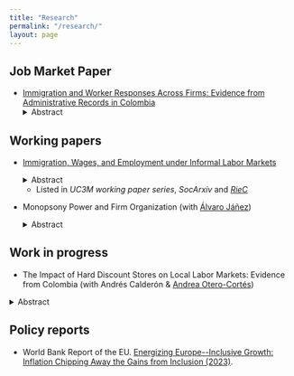 ```yaml
---
title: "Research"
permalink: "/research/"
layout: page
---
```


## Job Market Paper

- [Immigration and Worker Responses Across Firms: Evidence from Administrative Records in Colombia](https://ludelgad.github.io/files/JMP_Delgado.pdf)
  <details><summary>Abstract</summary> <p> 
  This paper studies the worker-level effects of a labor supply shock and the role of firms in these effects. To do so, I exploit the mass arrival of migrants from Venezuela in Colombia and use administrative employer-employee data covering the universe of formal workers to follow natives' labor market outcomes over time. First, I find a reduction in employment concentrated at the bottom of the wage distribution (among self-employed and minimum-wage earners) and in low-paying firms. Besides, I find a negative wage effect driven by workers from the upper part of the wage distribution who work in small firms. Consistent with this, I construct a model of heterogeneous firms to show that employment and wage effects vary depending on the type of firm the worker is employed. Next, I identify the subgroups most affected by immigration by implementing a machine learning method. This method shows that firm-specific pay premiums are more important in explaining the negative effect on employment and wages than other worker characteristics. Overall, these results suggest that firms play an influential role in determining the impact of immigration on workers' outcomes.
  </p></details>

## Working papers
- [Immigration, Wages, and Employment under Informal Labor Markets](https://e-archivo.uc3m.es/handle/10016/35664)
  <details><summary>Abstract</summary><p> 
  This paper studies the labor market impacts of the Venezuelan immigration in Colombia. Exploiting spatial variation in exposure, I find a negative effect on native wages driven by the informal sector (where immigrants are concentrated) and a reduction in native employment in the formal sector (where the minimum wage binds for many workers). To explain this asymmetry, I build a model in which firms substitute formal for informal labor in response to lower informal wages. Consistent with the model's predictions, I document that the increase in informality is driven by small firms that use both labor types in production. 
  </p> </details>
  
  - Listed in *UC3M working paper series*, *SocArxiv* and *[RieC](https://repositorio.redinvestigadores.org/handle/Riec/118)*
 
- Monopsony Power and Firm Organization (with [Álvaro Jáñez](https://economics.uc3m.es/personal/janez/))
    <details><summary>Abstract</summary><p> 
    Twice as many firms compete for production workers in Portuguese local labor markets than for managers. This paper studies the welfare effects of monopsony power and minimum wages in a general equilibrium model where firms organize production in hierarchies. Using administrative data, we find that monopsony power reduces production workers' and managers' welfare by 5.7% and 23.1%. Ignoring that monopsony power incentivizes managerial delegation overestimates these losses by 0.6 and 2.1 pp. Recent statutory rises in the minimum wage lower overall welfare and affect managers through worker reallocation and delegation decisions. Moving to an optimal occupation-based minimum wage leads to welfare gains of nearly 0.2% for both occupations.
  </p> </details>

## Work in progress

- The Impact of Hard Discount Stores on Local Labor Markets: Evidence from Colombia (with Andrés Calderón & [Andrea Otero-Cortés](https://sites.google.com/view/andrea-otero-cortes/home))
<details><summary>Abstract</summary><p> 
Hard discount stores have disrupted the traditional retail sector around the globe by offering a limited assortment of low-priced products. There is no understanding of how this affects the overall labor market. To fill this gap, this paper studies the impact of these stores on local labor markets in Colombia. We exploit the staggered expansion of hard discount chains across the country and combine it with administrative records and survey data to analyze the evolution of employment and wages in the formal and informal labor markets following the opening of new stores. Our findings show that the entry of hard discounters increases local formal employment, particularly in the primary and secondary sectors. The higher demand for inputs of the goods sold by the hard discounters is the most consistent explanation for the increase in employment in these sectors. Regarding the informal sector, the increased competition among retailers does not translate into a reduction of informal retail employment. These findings have important implications for policymakers and local businesses in developing countries.
</p> </details>

## Policy reports
- World Bank Report of the EU. [Energizing Europe--Inclusive Growth: Inflation Chipping Away the Gains from Inclusion (2023)](https://documents1.worldbank.org/curated/en/099051123175082267/pdf/P18028109bfab800b0a771047dfd6c90089.pdf).
